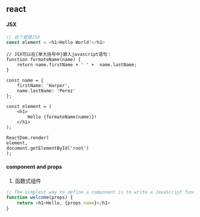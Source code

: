 react
---

#### JSX

```javascript
// 这个就是JSX
const element = <h1>Hello World!</h1>
```

```jabascript
// JSX可以在{单大括号中}嵌入javascript语句：
function formateName(name) {
	return name.firstName + ' ' +  name.lastName;
}

const name = {
	firstName: 'Harper',
	name.lastName: 'Perez'
};

const element = (
	<h1>
		Hello {formateName(name)}!
	</h1>
);

ReactDom.render(
element,
document.getElementById('root')
);
```

#### component and props

1. 函数式组件
```javascript
// The simplest way to define a component is to write a JavaScript function:
function welcome(props) {
	return <h1>Hello, {props.name}</h1>
}
```

